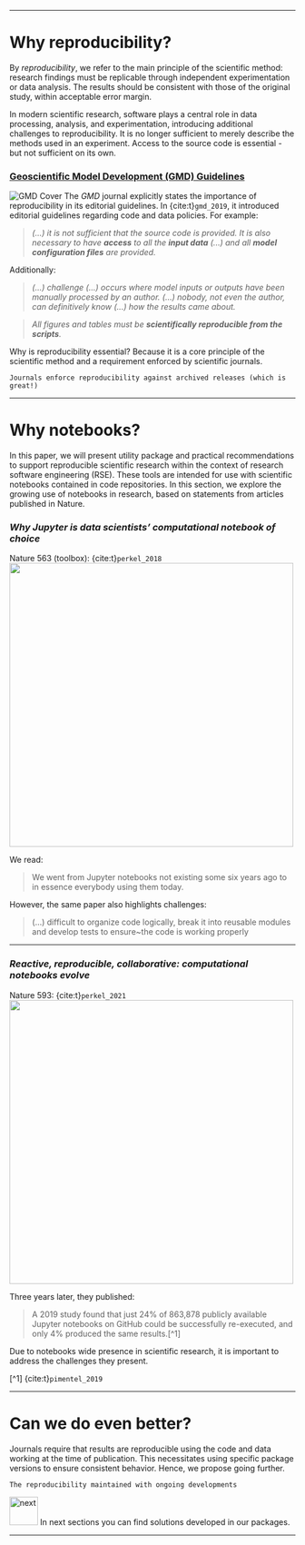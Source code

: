 ----- 

# Why reproducibility? 

By _reproducibility_, we refer to the main principle of the scientific method: research findings must be replicable 
through independent experimentation or data analysis. The results should be consistent with those of the original study, within acceptable error margin.

In modern scientific research, software plays a central role in data processing, analysis, and experimentation,
introducing additional challenges to reproducibility.
It is no longer sufficient to merely describe the methods used in an experiment. 
Access to the source code is essential - but not sufficient on its own.

### [Geoscientific Model Development (GMD) Guidelines](https://gmd.copernicus.org/articles/12/2215/2019/) 
![GMD Cover](img/gmd_cover.png)
The  _GMD_ journal explicitly states the importance of reproducibility in its editorial guidelines.
In {cite:t}`gmd_2019`, it introduced editorial guidelines regarding code and data policies. For example:
 
> _(...) it is not sufficient that the source code is provided. It is also necessary to have **access** to all the **input data** (...) and all **model configuration files** are provided._

Additionally:

> _(...) challenge (...) occurs where model inputs or outputs have been manually processed by an author. (...) nobody, not even the author, can definitively know (...) how the results came about._

> _All figures and tables must be **scientifically reproducible from the scripts**._

Why is reproducibility essential? Because it is a core principle of the scientific method and a requirement enforced by scientific journals.

```{attention} GMD Guidelines: 
Journals enforce reproducibility against archived releases (which is great!)
```
---
# Why notebooks?
In this paper, we will present utility package and practical recommendations to support reproducible scientific research within the context of research software engineering (RSE). 
These tools are intended for use with scientific notebooks contained in code repositories. 
In this section, we explore the growing use of notebooks in research, based on statements from articles published in Nature.


###  _Why Jupyter is data scientists’ computational notebook of choice_
Nature 563 (toolbox): {cite:t}`perkel_2018`
<img src="img/nature.svg.webp" width=500 class="center">

We read:
> We went from Jupyter notebooks not existing some six years ago to in essence everybody using them today.


However, the same paper also highlights challenges:
> (...) difficult to organize code logically, break it into reusable modules and develop tests to ensure~the code is working properly

---

###  _Reactive, reproducible, collaborative: computational notebooks evolve_
Nature 593: {cite:t}`perkel_2021`
<img src=img/Nature2021.webp width=500>

Three years later, they published:

> A 2019 study found that just 24\% of 863,878 publicly available Jupyter notebooks on GitHub could be successfully re-executed, and only 4\% produced the same results.[^1]

Due to notebooks wide presence in scientific research, it is important to address the challenges they present.

[^1] {cite:t}`pimentel_2019`

---
# Can we do even better?
Journals require that results are reproducible using the code and data working at the time of publication. 
This necessitates using specific package versions to ensure consistent behavior.
Hence, we propose going further. 

```{admonition} Even better!
The reproducibility maintained with ongoing developments
```


<img src="img/signs-post-solid.svg" width=50 alt="next">   In next sections you can find solutions developed in our packages.

---

